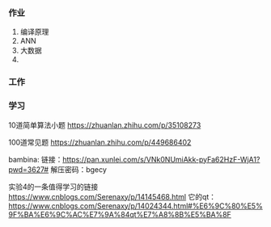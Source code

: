 ### 作业
1. 编译原理
2. ANN
3. 大数据
4. 


### 工作


### 学习
10道简单算法小题
https://zhuanlan.zhihu.com/p/35108273

100道常见题
https://zhuanlan.zhihu.com/p/449686402


bambina:
链接：https://pan.xunlei.com/s/VNk0NUmiAkk-pyFa62HzF-WjA1?pwd=3627#
解压密码：bgecy


实验4的一条值得学习的链接
https://www.cnblogs.com/Serenaxy/p/14145468.html
它的qt：
https://www.cnblogs.com/Serenaxy/p/14024344.html#%E6%9C%80%E5%9F%BA%E6%9C%AC%E7%9A%84qt%E7%A8%8B%E5%BA%8F















     








